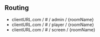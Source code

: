 


## Routing
- clientURL.com / # /  admin / {roomName}
- clientURL.com / # / player / {roomName}
- clientURL.com / # / screen / {roomName}
